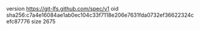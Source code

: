 version https://git-lfs.github.com/spec/v1
oid sha256:c7a4e16084ae1ab0ec104c33f7118e206e7631fda0732ef36622324cefc87776
size 2675
